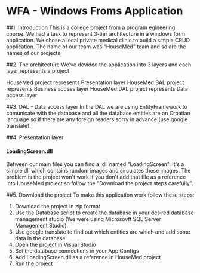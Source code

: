 # WFA - Windows Froms Application

##1. Introduction
This is a college project from a program egineering course. We had a task to represent 3-tier architecture in a windows form application. 
We chose a local private medical clinic to build a simple CRUD application. The name of our team was "HouseMed" team and so are the 
names of our projects

##2. The architecture
We've devided the application into 3 layers and each layer represents a project

HouseMed project represents Presentation layer
HouseMed.BAL project represents Business access layer
HouseMed.DAL project represents Data access layer

##3. DAL - Data access layer
In the DAL we are using EntityFramework to comunicate with the database and 
all the database entities are on Croatian language so if there are any foreign readers sorry in advance (use google translate).

##4. Presentation layer

#### LoadingScreen.dll
Between our main files you can find a .dll named "LoadingScreen". It's a simple dll which contains random 
images and circulates these images.
The problem is the project won't work if you don't add that file as a reference into HouseMed project so follow the 
"Download the project steps carefully".

##5. Download the project
To make this application work follow these steps:

1. Download the project in zip format
2. Use the Database script to create the database in your desired database management studio (We were using Microsovft SQL Server Management Studio).
3. Use google translate to find out which entities are which and add some data in the database.
4. Open the project in Visual Studio
5. Set the database connections in your App.Configs
6. Add LoadingScreen.dll as a reference in HouseMed project 
7. Run the project


